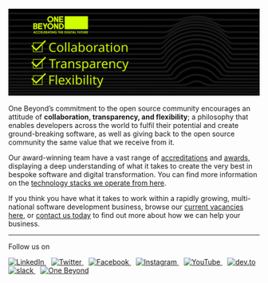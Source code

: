 ![One Beyond Logo](https://github.com/onebeyond/.github/blob/main/assets/banner.svg "Open source at One Beyond. Everyone is invited.")

One Beyond’s commitment to the open source community encourages an attitude of **collaboration, transparency, and flexibility**; a philosophy that enables developers across the world to fulfil their potential and create ground-breaking software, as well as giving back to the open source community the same value that we receive from it. 

Our award-winning team have a vast range of [accreditations](https://www.one-beyond.com/accreditations/) and [awards](https://www.one-beyond.com/awards/), displaying a deep understanding of what it takes to create the very best in bespoke software and digital transformation. You can find more information on the [technology stacks we operate from here](https://www.one-beyond.com/process/technology-stack/). 

If you think you have what it takes to work within a rapidly growing, multi-national software development business, browse our [current vacancies here](https://www.one-beyond.com/careers/), or [contact us today](https://www.one-beyond.com/contact-us/) to find out more about how we can help your business. 

----

Follow us on

<a style="padding-right:10px;" href="https://www.linkedin.com/company/onebeyond/">
<img alt="LinkedIn" src="https://img.shields.io/badge/LinkedIn-0077B5?style=for-the-badge&logo=linkedin&logoColor=white" />
</a>

<a style="padding-right:10px;" href="http://twitter.com/onebeyond_">
<img alt="Twitter" src="https://img.shields.io/badge/Twitter-1DA1F2?style=for-the-badge&logo=twitter&logoColor=white" />
</a>

<a style="padding-right:10px;" href="http://facebook.com/onebeyondsoftware">
<img alt="Facebook" src="https://img.shields.io/badge/Facebook-1877F2?style=for-the-badge&logo=facebook&logoColor=white" />
</a>


<a style="padding-right:10px;" href="http://instagram.com/onebeyond_">
<img alt="Instagram" src="https://img.shields.io/badge/Instagram-E4405F?style=for-the-badge&logo=instagram&logoColor=white" />
</a>

<a style="padding-right:10px;" href="https://www.youtube.com/channel/UCy3ereHF9Ut7uop9JttNWvQ">
<img alt="YouTube" src="https://img.shields.io/badge/YouTube-FF0000?style=for-the-badge&logo=youtube&logoColor=white" />
</a>

<a style="padding-right:10px;" href="https://dev.to/one-beyond">
<img alt="dev.to" src="https://img.shields.io/badge/dev.to-0A0A0A?style=for-the-badge&logo=devdotto&logoColor=white" />
</a>

<a style="padding-right:10px;" href="https://onebeyondopensource.slack.com">
<img alt="slack" src="https://img.shields.io/badge/slack-36C5F0?style=for-the-badge&logo=slack&logoColor=white" />
</a>

<a style="padding-right:10px;" href="https://www.one-beyond.com">
<img alt="One Beyond" src="https://img.shields.io/badge/onebeyond-0A0A0A?style=for-the-badge&logo=icloud&logoColor=white" />
</a>
